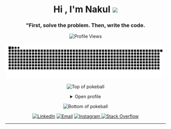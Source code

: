 <h1 align="center"><b>Hi , I'm Nakul </b><img src="https://media.giphy.com/media/hvRJCLFzcasrR4ia7z/giphy.gif" width="35"></h1>
<!--  -->

<h3 align="center">"First, solve the problem. Then, write the code. </h3>


<p align = "center">
	<img src = "https://komarev.com/ghpvc/?username=nakul8920&style=plastic&color=blueviolet" alt = "Profile Views"/>
</p>
<p align = "center">
	<img src = "https://github.com/7oSkaaa/7oSkaaa/blob/output/github-contribution-grid-snake.svg?" alt = "Snake Game"/>
</p>

<div align="center">


![Top of pokeball](https://user-images.githubusercontent.com/44261381/209363264-ac854d3c-2cc2-44c4-928e-8a08d1013f46.png)

<details>
<summary>Open profile</summary>

<br>
<div>
  <div align=center>
      <img height="200" alt="Avatar photo of me" src="https://github.com/10kartik/10kartik/assets/99239411/21742f3f-d9a7-4a53-8530-7d20d51e03a9" alt="Avatar photo of me">
  </div>
  <div align=center>
      <a href="https://git.io/typing-svg"><img src="https://readme-typing-svg.demolab.com/?font=VT323&size=35&duration=3500&pause=300&color=6A0572&center=true&vCenter=true&width=500&lines=Hey%2C+I+am+Kartik;Welcome+to+My+GitHub+Profile;Inquisitive+and+Curious+by+nature;Software+and+Computer+Engineer;Backend+and+iOS+Developer;CS2+and+Football+Lover;Hardworking+and+Ambitious;Gym+Freak;Music+and+Programming+Lover" alt="Typing SVG" /></a>
  </div>
</div>

<details>
<summary>About me</summary>

[//]: # (You must have a lf before the markdown element when inside a block for it to work: https://stackoverflow.com/questions/29368902/how-can-i-wrap-my-markdown-in-an-html-div)

<div align="center">
<p>Hey there! I'm <b>Nakul</b>, a <b>BSc Data Science student (2nd year)</b> with a strong passion for <b>AI, Machine Learning, Data Science,</b> and <b>Web Development</b>. I enjoy front-end development occasionally, crafting visually appealing and interactive user interfaces.</p>
	
<p>I have hands-on experience with various coding tools and technologies, including:</p>
<p>💻 <b>Programming & Data Tools:</b> Python, SQL, MongoDB, Power BI, Excel</p>
<p>🤖 <b>AI & ML:</b> Machine Learning, Statistics, Data Analytics, Automation</p>
<p>🌐 <b>Web Development:</b> HTML, CSS, JavaScript, React, ASP.NET</p>
<p>📂 <b>Version Control & Cloud:</b> GitHub, AWS, Odoo</p>

<p>My GitHub repository features multiple projects, including a <b>Netflix Clone, game projects,</b> a <b>Sentiment Analysis tool for social media,</b> and more. I love creating solutions that blend innovation with efficiency.</p>

<p>When I’m not coding, you'll find me <b>reading books 📚, listening to music 🎵,</b> or exploring the latest tech trends. I'm always looking to <b>learn, collaborate,</b> and build something impactful!</p>

<p>🚀 <b>Let’s connect and innovate together!</b></p>



</div>

</details>
 <details>
  <summary>Tools</summary>
  <div align="center">
    
<kbd>Programming Languages</kbd>
    <br><br>
    <img width="30px" src="https://cdn.jsdelivr.net/gh/devicons/devicon/icons/python/python-original.svg" alt="Python" title="Python" />
    <img width="30px" src="https://cdn.jsdelivr.net/gh/devicons/devicon/icons/mysql/mysql-original.svg" alt="SQL" title="SQL" />
    <br><br>

 <kbd>Front-end</kbd>
    <br><br>
    <img width="30px" src="https://cdn.jsdelivr.net/gh/devicons/devicon/icons/html5/html5-original.svg" alt="HTML" title="HTML"/> 
    <img width="30px" src="https://cdn.jsdelivr.net/gh/devicons/devicon/icons/css3/css3-plain-wordmark.svg" alt="CSS" title="CSS"/>  
    <img width="30px" src="https://cdn.jsdelivr.net/gh/devicons/devicon/icons/react/react-original.svg" alt="React" title="ReactJS"/>
    <img width="30px" src="https://cdn.jsdelivr.net/gh/devicons/devicon/icons/javascript/javascript-original.svg" alt="JavaScript" title="JavaScript"/>
    <br><br>

<kbd>Database</kbd>
    <br><br>
    <img width="50px" src="https://github.com/user-attachments/assets/74e664af-012f-4040-90f8-6d28429793c6" alt="MySQL" title="MySQL"/>
    <img width="30px" src="https://cdn.jsdelivr.net/gh/devicons/devicon/icons/mongodb/mongodb-plain.svg" alt="MongoDB" title="MongoDB"/>
    <img width="30px" src="https://cdn.jsdelivr.net/gh/devicons/devicon/icons/postgresql/postgresql-original.svg" alt="PostgreSQL" title="PostgreSQL"/>
    <img width="60px" src="https://cdn.jsdelivr.net/gh/devicons/devicon/icons/oracle/oracle-original.svg" alt="Oracle" title="Oracle"/>
    <br><br>

<kbd>Cloud & Deployment</kbd>
    <br><br>
    <img width="30px" src="https://user-images.githubusercontent.com/25181517/183896132-54262f2e-6d98-41e3-8888-e40ab5a17326.png" alt="AWS" title="AWS"/>
    <img width="30px" src="https://upload.wikimedia.org/wikipedia/commons/thumb/6/69/Google_Cloud_Logo.svg/2560px-Google_Cloud_Logo.svg.png" alt="GCP" title="GCP"/>
    <img width="30px" src="https://cdn.jsdelivr.net/gh/devicons/devicon/icons/git/git-plain.svg" alt="Git" title="Git"/>
    <br><br>

<kbd>AI & Data Science</kbd>
    <br><br>
    <img width="30px" src="https://cdn.jsdelivr.net/gh/devicons/devicon/icons/numpy/numpy-original.svg" alt="NumPy" title="NumPy"/>
    <img width="30px" src="https://cdn.jsdelivr.net/gh/devicons/devicon/icons/pandas/pandas-original.svg" alt="Pandas" title="Pandas"/>
    <img width="30px" src="https://upload.wikimedia.org/wikipedia/commons/7/75/Google_Cloud_ML_Logo.svg" alt="Machine Learning" title="Machine Learning"/>
    <img width="30px" src="https://upload.wikimedia.org/wikipedia/commons/4/44/Statistics_Logo.png" alt="Statistics" title="Statistics"/>
    <img width="30px" src="https://upload.wikimedia.org/wikipedia/commons/e/ec/Natural_language_processing_logo.png" alt="NLP" title="NLP"/>
    <img width="30px" src="https://upload.wikimedia.org/wikipedia/commons/5/56/Neural_network.svg" alt="Neural Network" title="Neural Network"/>
    <img width="30px" src="https://upload.wikimedia.org/wikipedia/commons/4/4e/Deep_learning_logo.png" alt="Deep Learning" title="Deep Learning"/>
    <img width="30px" src="https://freelogopng.com/images/all_img/1681038242chatgpt-logo-png.png" alt="ChatGPT" title="ChatGPT"/>
    <img width="30px" src="https://www.deepseek.com/logo.png" alt="Deepseek" title="Deepseek"/>
    <br><br>

<kbd>Tools</kbd>
    <br><br>
    <img width="30px" src="https://cdn.jsdelivr.net/gh/devicons/devicon/icons/vscode/vscode-original.svg" alt="VSCode" title="VS Code"/>
    <img width="30px" src="https://cdn.jsdelivr.net/gh/devicons/devicon/icons/jupyter/jupyter-original.svg" alt="Jupyter" title="Jupyter"/>
    <img width="30px" src="https://cdn.jsdelivr.net/gh/devicons/devicon/icons/pycharm/pycharm-original.svg" alt="PyCharm" title="PyCharm IDE"/>
    <img width="30px" src="https://cdn.jsdelivr.net/gh/devicons/devicon/icons/spyder/spyder-original.svg" alt="Spyder" title="Spyder"/>
    <img width="30px" src="https://cdn.jsdelivr.net/gh/devicons/devicon/icons/mongodb/mongodb-original.svg" alt="MongoDB" title="MongoDB"/>
    <img width="30px" src="https://cdn.jsdelivr.net/gh/devicons/devicon/icons/postgresql/postgresql-original.svg" alt="PostgreSQL" title="PostgreSQL"/>
    <img width="30px" src="https://cdn.jsdelivr.net/gh/devicons/devicon/icons/replit/replit-original.svg" alt="Replit" title="Replit"/>
    <br><br>
    
  </div>
</details>

<details>
  <summary>GitHub Stats</summary>
  <br>
  <p align="center">
    <img align="center" src="https://github-readme-stats.vercel.app/api?username=10kartik&show_icons=true\&show=reviews,discussions_started,discussions_answered,prs_merged,prs_merged_percentage" alt="GitHub Stats">
  </p>
</details>

<details>
  <summary>Open Source Contributions</summary>
  <br>
  <ul>
    <li><strong>MDN Docs - Official JavaScript Docs:</strong> Contributed to improving and maintaining the official JavaScript documentation on MDN Web Docs.</li>
    <li><strong>Pinterest - Pymemcache:</strong> Made contributions to the Pymemcache project on Pinterest, an efficient Python client for the memcached caching system.</li>
    <li><strong>The Algorithms - JavaScript and C++:</strong> Contributed to The Algorithms repository, particularly in JavaScript and C++ implementations of various algorithms and data structures.</li>
   <li><strong>True Sparrow - NftorNot.com, WhisperChain.xyz, AI SalesSparrow:</strong> Led the development of projects from inception to production under True Sparrow.</li>
  </ul>
</details>

<details>
  <summary>Quote</summary>
  <br>
  <blockquote>
    “A bug is never just a mistake. It represents something bigger. An error of thinking. That makes you who you are.”
    <br><strong>Mr. Robot - Elliot Alderson</strong>
  </blockquote>
</details>

<details>
  <summary>Free DOSE hit</summary>
  <br>
  <small><i>DOSE (dopamine, oxytocin, serotonin & endorphin), refresh page if dose was ineffective.</i></small>
  <br>
  <div align="center"><img src="https://readme-jokes.vercel.app/api?theme=monokai" alt="Jokes Card" /></div>
</details>

<details>
<summary>What can I do for you?</summary>
<table style="border: none">
  <tr>
  <td width="50%" valign="top">

[//]: # (Fighting against markdown and blocks isn't easy, indentation is catastrophic)

## Let's Work on Your Project Together!

If you have any questions about web development, writing mistake-free documentation or AI, feel free to <a href="mailto:kkapgate5@gmail.com">contact me by email</a>, I won't bite, I promise.

  </td>
  <td width="50%" valign="top">

## It's not perfect, isn't it?

**<img alt="Feedback" src="https://img.shields.io/badge/Ask%20me-anything-1abc9c.svg">**

<blockquote>“I think it’s very important to have a feedback loop, where you’re constantly thinking about what you’ve done and how you could be doing it better.”
<br><strong>– Elon Musk</strong></blockquote>

  </td>
  </tr>
</table>
</details>

</details>

![Bottom of pokeball](https://user-images.githubusercontent.com/44261381/209363271-905d2a5e-8a18-44c0-a450-45dddd4d5036.png)

</div>

<div align=center>
 <a href="https://www.linkedin.com/in/nakul-jangra-b7892329a/" target="_blank"><img src="https://img.shields.io/static/v1?style=for-the-badge&message=LinkedIn&color=0A66C2&logo=LinkedIn&logoColor=FFFFFF&label=" alt="LinkedIn" /></a>
<a href="mailto:nakuljangid99@gmail.com?subject=Hi%20Nakul%20,%20nice%20to%20meet%20you!" target="_blank"><img alt="Email" src="https://img.shields.io/static/v1?style=for-the-badge&message=Gmail&color=EA4335&logo=Gmail&logoColor=FFFFFF&label=" /></a>
<a href="https://www.instagram.com/nakul__jangra/" target="_blank">
  <img alt="Instagram" src="https://img.shields.io/badge/Instagram-E4405F?style=for-the-badge&logo=instagram&logoColor=white" />
</a>
<a href="https://stackoverflow.com/users/29509094/nakul-jangra" target="_blank">
  <img alt="Stack Overflow" src="https://img.shields.io/badge/Stack%20Overflow-F58025?style=for-the-badge&logo=stackoverflow&logoColor=white" />
</a>



------
